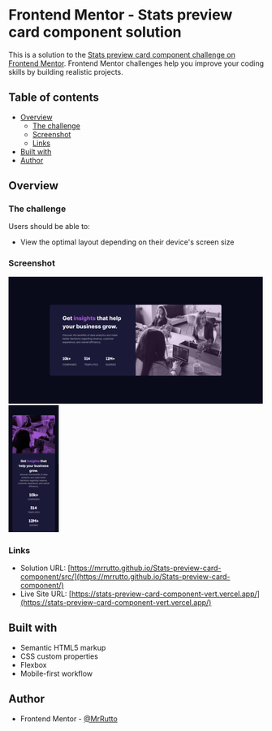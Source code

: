# Frontend Mentor - Stats preview card component solution

This is a solution to the [Stats preview card component challenge on Frontend Mentor](https://www.frontendmentor.io/challenges/stats-preview-card-component-8JqbgoU62). Frontend Mentor challenges help you improve your coding skills by building realistic projects. 

## Table of contents

- [Overview](#overview)
  - [The challenge](#the-challenge)
  - [Screenshot](#screenshot)
  - [Links](#links)
- [Built with](#built-with)
- [Author](#author)

## Overview

### The challenge

Users should be able to:

- View the optimal layout depending on their device's screen size

### Screenshot

![](./src/images/preview-desktop.png)
![](./src/images/preview-mobile.png)

### Links

- Solution URL: [https://mrrutto.github.io/Stats-preview-card-component/src/](https://mrrutto.github.io/Stats-preview-card-component/)
- Live Site URL: [https://stats-preview-card-component-vert.vercel.app/](https://stats-preview-card-component-vert.vercel.app/)

## Built with

- Semantic HTML5 markup
- CSS custom properties
- Flexbox
- Mobile-first workflow

## Author

- Frontend Mentor - [@MrRutto](https://www.frontendmentor.io/profile/MrRutto)
